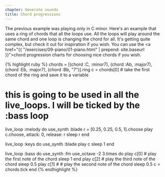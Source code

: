 ```yaml
---
chapter: Generate sounds
title: Chord progressions
---
```



The previous example was playing only in C minor. Here's an example that uses a ring of chords that all the loops use. All the loops will play around the same chord and one loop is changing the chord for all. It's getting quite complex, but check it out for inspiration if you wish. You can use the <a href="{{ "/exercises/09-piano/01-piano.html" | prepend: site.baseurl }}">chord progression charts</a> for choosing nice chords if you wish.

{% highlight ruby %}
chords = [(chord :C, :minor7), (chord :Ab, :major7), (chord :Eb, :major7), (chord :Bb, "7")].ring
c = chords[0] # take the first chord of the ring and save it to a variable
# this is going to be used in all the live_loops. I will be ticked by the :bass loop

live_loop :melody do
  use_synth :blade
  r = [0.25, 0.25, 0.5, 1].choose
  play c.choose, attack: 0, release: r
  sleep r
end

live_loop :keys do
  use_synth :blade
  play c
  sleep 1
end

live_loop :bass do
  use_synth :fm
  use_octave -2
  3.times do
    play c[0] # play the first note of the chord
    sleep 1
  end
  play c[2] # play the third note of the chord
  sleep 0.5
  play c[1] # # play the second note of the chord
  sleep 0.5
  c = chords.tick
end
{% endhighlight %}
